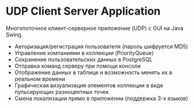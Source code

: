 # UDP Client Server Application
Многопоточное клиент-серверное приложение (UDP) с GUI на Java Swing.
- Авторизация/регистрация пользователя (пароль шифруется MD5)
- Управление компаниями в коллекции (PriorityQueue)
- Сохранение пользовательских данных в PostgreSQL
- Отправка команд серверу при помощи консоли
- Отображение данных в таблице и возможность менять их в реальном времени
- Графическая визуализация элементов коллекции в виде пульсирующих разноцветных точек
- Смена локализации прямо в приложении (поддержка 3-х языков)
